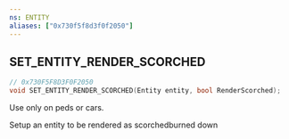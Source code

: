 ```yaml
---
ns: ENTITY
aliases: ["0x730f5f8d3f0f2050"]
---
```

## SET_ENTITY_RENDER_SCORCHED

```c
// 0x730F5F8D3F0F2050
void SET_ENTITY_RENDER_SCORCHED(Entity entity, bool RenderScorched);
```

Use only on peds or cars.

Setup an entity to be rendered as scorchedburned down

